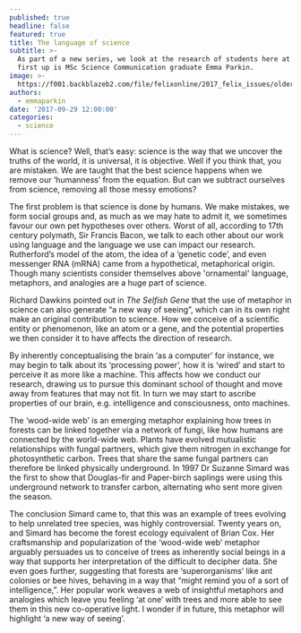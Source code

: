 ```yaml
---
published: true
headline: false
featured: true
title: The language of science
subtitle: >-
  As part of a new series, we look at the research of students here at Imperial,
  first up is MSc Science Communication graduate Emma Parkin. 
image: >-
  https://f001.backblazeb2.com/file/felixonline/2017_felix_issues/older_issues/1669_science_wood.jpg
authors:
  - emmaparkin
date: '2017-09-29 12:00:00'
categories:
  - science
---
```

What is science? Well, that’s easy: science is the way that we uncover the truths of the world, it is universal, it is objective. Well if you think that, you are mistaken. We are taught that the best science happens when we remove our ‘humanness’ from the equation. But can we subtract ourselves from science, removing all those messy emotions? 

The first problem is that science is done by humans. We make mistakes, we form social groups and, as much as we may hate to admit it, we sometimes favour our own pet hypotheses over others. Worst of all, according to 17th century polymath, Sir Francis Bacon, we talk to each other about our work using language and the language we use can impact our research. 
Rutherford’s model of the atom, the idea of a ‘genetic code’, and even messenger RNA (mRNA) came from a hypothetical, metaphorical origin. Though many scientists consider themselves above 'ornamental' language, metaphors, and analogies are a huge part of science.

Richard Dawkins pointed out in _The Selfish Gene_ that the use of metaphor in science can also generate “a new way of seeing”, which can in its own right make an original contribution to science. How we conceive of a scientific entity or phenomenon, like an atom or a gene, and the potential properties we then consider it to have affects the direction of research. 

By inherently conceptualising the brain ‘as a computer’ for instance, we may begin to talk about its ‘processing power’, how it is ‘wired’ and start to perceive it as more like a machine. This affects how we conduct our research, drawing us to pursue this dominant school of thought and move away from features that may not  fit. In turn we may start to ascribe properties of our brain, e.g. intelligence and consciousness, onto machines. 

The ‘wood-wide web’  is an emerging metaphor explaining how trees in forests can be linked together via a network of fungi, like how humans are connected by the world-wide web. Plants have evolved mutualistic relationships with fungal partners, which give them nitrogen in exchange for photosynthetic carbon. Trees that share the same fungal partners can therefore be linked physically underground. In 1997 Dr Suzanne Simard was the first to show that Douglas-fir and Paper-birch saplings were using this underground network to transfer carbon, alternating who sent more given the season. 

The conclusion Simard came to, that this was an example of trees evolving to help unrelated tree species, was highly controversial. Twenty years on, and  Simard has become the forest ecology equivalent of Brian Cox. Her craftsmanship and popularization of the ‘wood-wide  web’ metaphor arguably persuades us to conceive of trees as inherently social beings in a way  that supports her interpretation of the difficult to decipher data. She even goes further, suggesting that forests are ‘superorganisms’ like ant colonies or bee hives, behaving in a way that “might remind you of a sort of intelligence,”. Her popular work weaves a web of insightful metaphors and analogies which leave you feeling ‘at one’ with trees and more able to see them in this new co-operative light. I wonder if in future, this metaphor will highlight ‘a new way of seeing’.